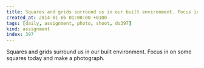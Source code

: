 ```yaml
---
title: Squares and grids surround us in our built environment. Focus in on some squares today and make a photograph.
created_at: 2014-01-06 01:00:00 +0100
tags: [daily, assignment, photo, shoot, ds397]
kind: assignment
index: 397
---
```


Squares and grids surround us in our built environment. Focus in on some squares today and make a photograph.
